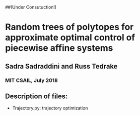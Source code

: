 ##(Under Consutuction!)

# Random trees of polytopes for approximate optimal control of piecewise affine systems
## Sadra Sadraddini and Russ Tedrake
### MIT CSAIL, July 2018

## Description of files:
* Trajectory.py: trajectory optimization